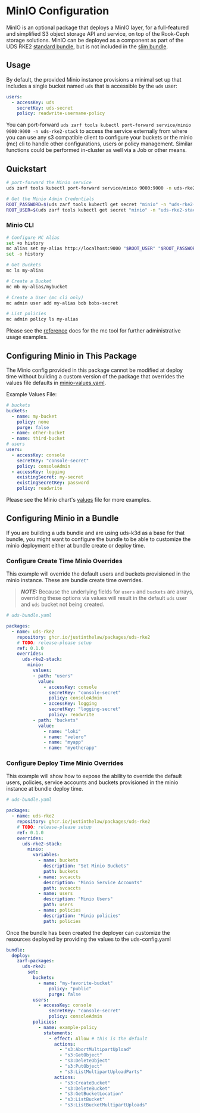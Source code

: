 # MinIO Configuration

MinIO is an optional package that deploys a MinIO layer, for a full-featured and simplified S3 object storage API and service, on top of the Rook-Ceph storage solutions. MinIO can be deployed as a component as part of the UDS RKE2 [standard bundle](../bundles/rke2-standard/uds-bundle.yaml), but is not included in the [slim bundle](../bundles/rke2-slim/uds-bundle.yaml).

## Usage

By default, the provided Minio instance provisions a minimal set up that includes a single bucket named `uds` that is accessible by the `uds` user:

```yaml
users:
  - accessKey: uds
    secretKey: uds-secret
    policy: readwrite-username-policy
```

You can port-forward ```uds zarf tools kubectl port-forward service/minio 9000:9000 -n uds-rke2-stack``` to access the service externally from where you can use any s3 compatible client to configure your buckets or the minio (mc) cli to handle other configurations, users or policy management. Similar functions could be performed in-cluster as well via a Job or other means.

## Quickstart

```bash
# port-forward the Minio service
uds zarf tools kubectl port-forward service/minio 9000:9000 -n uds-rke2-stack

# Get the Minio Admin Credentials
ROOT_PASSWORD=$(uds zarf tools kubectl get secret "minio" -n "uds-rke2-stack" -o json | jq -r '.data.rootPassword' | base64 --decode)
ROOT_USER=$(uds zarf tools kubectl get secret "minio" -n "uds-rke2-stack" -o json | jq -r '.data.rootUser' | base64 --decode)
```

### Minio CLI

```bash
# Configure MC Alias
set +o history
mc alias set my-alias http://localhost:9000 "$ROOT_USER" "$ROOT_PASSWORD"
set -o history

# Get Buckets
mc ls my-alias

# Create a Bucket
mc mb my-alias/mybucket

# Create a User (mc cli only)
mc admin user add my-alias bob bobs-secret

# List policies
mc admin policy ls my-alias
```

Please see the [reference](https://min.io/docs/minio/linux/reference/minio-mc-admin.html) docs for the mc tool for further administrative usage examples.

## Configuring Minio in This Package

The Minio config provided in this package cannot be modified at deploy time without building a custom version of the package that overrides the values file defaults in [minio-values.yaml](../packages/init/values/minio-values.yaml).

Example Values File:

```yaml
# buckets
buckets:
  - name: my-bucket
    policy: none
    purge: false
  - name: other-bucket
  - name: third-bucket
# users
users:
  - accessKey: console
    secretKey: "console-secret"
    policy: consoleAdmin
  - accessKey: logging
    existingSecret: my-secret
    existingSecretKey: password
    policy: readwrite
```

Please see the Minio chart's [values](https://github.com/minio/minio/blob/master/helm/minio/values.yaml) file for more examples.

## Configuring Minio in a Bundle

If you are building a uds bundle and are using uds-k3d as a base for that bundle, you might want to configure the bundle to be able to customize the minio deployment either at bundle create or deploy time.

### Configure Create Time Minio Overrides

This example will override the default users and buckets provisioned in the minio instance. These are bundle create time overrides.

> **_NOTE:_** Because the underlying fields for `users` and `buckets` are arrays, overriding these options via values will result in the default `uds` user and `uds` bucket not being created.

```yaml
# uds-bundle.yaml

packages:
  - name: uds-rke2
    repository: ghcr.io/justinthelaw/packages/uds-rke2
    # TODO: release-please setup
    ref: 0.1.0
    overrides:
      uds-rke2-stack:
        minio:
          values:
          - path: "users"
            value:
              - accessKey: console
                secretKey: "console-secret"
                policy: consoleAdmin
              - accessKey: logging
                secretKey: "logging-secret"
                policy: readwrite
          - path: "buckets"
            value:
              - name: "loki"  
              - name: "velero"
              - name: "myapp"
              - name: "myotherapp"
```

### Configure Deploy Time Minio Overrides

This example will show how to expose the ability to override the default users, policies, service accounts and buckets provisioned in the minio instance at bundle deploy time.

```yaml
# uds-bundle.yaml

packages:
  - name: uds-rke2
    repository: ghcr.io/justinthelaw/packages/uds-rke2
    # TODO: release-please setup
    ref: 0.1.0
    overrides:
      uds-rke2-stack:
        minio:
          variables:
            - name: buckets
              description: "Set Minio Buckets"
              path: buckets
            - name: svcaccts
              description: "Minio Service Accounts"
              path: svcaccts
            - name: users
              description: "Minio Users"
              path: users
            - name: policies
              description: "Minio policies"
              path: policies
```

Once the bundle has been created the deployer can customize the resources deployed by providing the values to the uds-config.yaml

```yaml
bundle:
  deploy:
    zarf-packages:
      uds-rke2:
        set:
          buckets:
            - name: "my-favorite-bucket"
                policy: "public"
                purge: false
          users:
            - accessKey: console
                secretKey: "console-secret"
                policy: consoleAdmin
          policies:
            - name: example-policy
              statements:
                - effect: Allow # this is the default
                  actions:
                    - "s3:AbortMultipartUpload"
                    - "s3:GetObject"
                    - "s3:DeleteObject"
                    - "s3:PutObject"
                    - "s3:ListMultipartUploadParts"
                  actions:
                    - "s3:CreateBucket"
                    - "s3:DeleteBucket"
                    - "s3:GetBucketLocation"
                    - "s3:ListBucket"
                    - "s3:ListBucketMultipartUploads"
```
